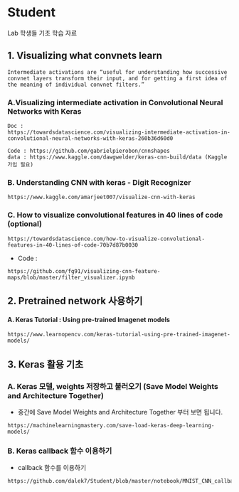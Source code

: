 # Student
Lab 학생들 기초 학습 자료

## 1. Visualizing what convnets learn
```
Intermediate activations are “useful for understanding how successive convnet layers transform their input, and for getting a first idea of the meaning of individual convnet filters.”
```

### A.Visualizing intermediate activation in Convolutional Neural Networks with Keras
```
Doc :
https://towardsdatascience.com/visualizing-intermediate-activation-in-convolutional-neural-networks-with-keras-260b36d60d0

Code : https://github.com/gabrielpierobon/cnnshapes
data : https://www.kaggle.com/dawgwelder/keras-cnn-build/data (Kaggle 가입 필요)
```

### B. Understanding CNN with keras - Digit Recognizer
```
https://www.kaggle.com/amarjeet007/visualize-cnn-with-keras
```

### C. How to visualize convolutional features in 40 lines of code (optional)
```
https://towardsdatascience.com/how-to-visualize-convolutional-features-in-40-lines-of-code-70b7d87b0030
```

* Code : 
```
https://github.com/fg91/visualizing-cnn-feature-maps/blob/master/filter_visualizer.ipynb
```

## 2. Pretrained network 사용하기
#### A. Keras Tutorial : Using pre-trained Imagenet models
```
https://www.learnopencv.com/keras-tutorial-using-pre-trained-imagenet-models/
```


## 3. Keras 활용 기초
### A. Keras 모델, weights 저장하고 불러오기 (Save Model Weights and Architecture Together)
* 중간에 Save Model Weights and Architecture Together 부터 보면 됩니다.
```
https://machinelearningmastery.com/save-load-keras-deep-learning-models/
```

### B. Keras callback 함수 이용하기
* callback 함수를 이용하기
```
https://github.com/dalek7/Student/blob/master/notebook/MNIST_CNN_callbacks.ipynb
```
